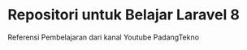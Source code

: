 <h1>Repositori untuk Belajar Laravel 8</h1>
<p>Referensi Pembelajaran dari kanal Youtube <a href"https://www.youtube.com/channel/UC_fIMfdn6h8i03YR1SLUr5A">PadangTekno</a></p>
